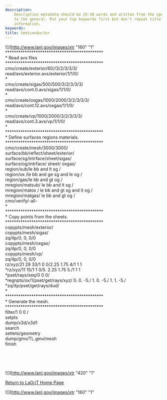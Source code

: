 ```yaml
---
description: 
    Description metadata should be 25-30 words and written from the specific
    to the general. Put your top keywords first but don't repeat title
    information.
keywords:  
title: Semiconductor
---
```




![](http://www.lanl.gov/images/xtr "160"
"1"
\*\*\*\*\*\*\*\*\*\*\*\*\*\*\*\*\*\*\*\*\*\*\*\*\*\*\*\*\*\*\*\*\*\*\*\*\*\*\*\*\*\*\*\*\*\
\* Read avs files\
\*\*\*\*\*\*\*\*\*\*\*\*\*\*\*\*\*\*\*\*\*\*\*\*\*\*\*\*\*\*\*\*\*\*\*\*\*\*\*\*\*\*\*\*\*\
cmo/create/exterior/60//3/2/3/3/3/\
read/avs/exterior.avs/exterior/1/1/0/\
\*\
cmo/create/sigas/500/500/3/2/3/3/3/\
read/avs/cont.0.avs/sigas/1/1/0/\
\*\
cmo/create/oxgas/1000/2000/3/2/3/3/3/\
read/avs/cont.12.avs/oxgas/1/1/0/\
\*\
cmo/create/vp/1000/2000/3/2/3/3/3/\
read/avs/cont.3.avs/vp/1/1/0/\
\*\
\*\*\*\*\*\*\*\*\*\*\*\*\*\*\*\*\*\*\*\*\*\*\*\*\*\*\*\*\*\*\*\*\*\*\*\*\*\*\*\*\*\*\*\*\*\
\* Define surfaces regions materials.\
\*\*\*\*\*\*\*\*\*\*\*\*\*\*\*\*\*\*\*\*\*\*\*\*\*\*\*\*\*\*\*\*\*\*\*\*\*\*\*\*\*\*\*\*\*\
cmo/create/mesh/3000/3000/\
surface/bb/reflect/sheet/exterior/\
surface/sg/intrface/sheet/sigas/\
surface/og/intrface/ sheet/ oxgas/\
region/sub/le bb and lt sg /\
region/ox /le bb and ge sg and le og /\
region/gas/le bb and gt og /\
mregion/matsub/ le bb and lt sg /\
mregion/matox / le bb and gt sg and lt og /\
mregion/matgas/ le bb and gt og /\
cmo/verify/-all-\
\*\
\*\*\*\*\*\*\*\*\*\*\*\*\*\*\*\*\*\*\*\*\*\*\*\*\*\*\*\*\*\*\*\*\*\*\*\*\*\*\*\*\*\*\*\*\*\
\* Copy points from the sheets.\
\*\*\*\*\*\*\*\*\*\*\*\*\*\*\*\*\*\*\*\*\*\*\*\*\*\*\*\*\*\*\*\*\*\*\*\*\*\*\*\*\*\*\*\*\*\
copypts/mesh/exterior/\
copypts/mesh/sigas/\
zq/itp/0, 0, 0/0\
copypts/mesh/oxgas/\
zq/itp/0, 0, 0/0\
copypts/mesh/vp/\
zq/itp/0, 0, 0/0\
rz/xyz/21 29 33/1 0 0/2.25 1.75 4/1 1 1\
\*rz/xyz/11 15/1 1 0/5. 2.25 1.75 5./1 1 1\
\*pset/rays/seq/0 0 0/\
\*regnpts/ox/1/pset/get/rays/xyz/ 0. 0. -5./ 1. 0. -5./ 1. 1. -5./\
\*zq/itp/pset/get/rays/dud/\
\*\
\*\*\*\*\*\*\*\*\*\*\*\*\*\*\*\*\*\*\*\*\*\*\*\*\*\*\*\*\*\*\*\*\*\*\*\*\*\*\*\*\*\*\*\*\*\
\* Generate the mesh.\
\*\*\*\*\*\*\*\*\*\*\*\*\*\*\*\*\*\*\*\*\*\*\*\*\*\*\*\*\*\*\*\*\*\*\*\*\*\*\*\*\*\*\*\*\*\
filter/1 0 0 /\
setpts\
dump/x3d/x3d1\
search\
settets/geometry\
dump/gmv/TL.gmv/mesh\
finish

 

 

![](http://www.lanl.gov/images/xtr "420"
"1"

[Return to LaGriT Home Page](index.smd)

![](http://www.lanl.gov/images/xtr "160"
"1"


